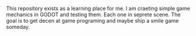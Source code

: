 This repository exists as a learning place for me. I am craeting simple game mechanics in GODOT and testing them. Each one in seprete scene. The goal is to get decen at game programing and maybe ship a smile game someday.

